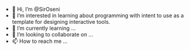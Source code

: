 - 👋 Hi, I’m @SirOseni
- 👀 I’m interested in learning about programming with intent to use as a template for designing interactive tools.
- 🌱 I’m currently learning ...
- 💞️ I’m looking to collaborate on ...
- 📫 How to reach me ...

<!---
SirOseni/SirOseni is a ✨ special ✨ repository because its `README.md` (this file) appears on your GitHub profile.
You can click the Preview link to take a look at your changes.
--->
